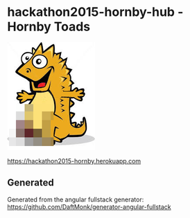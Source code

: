 # hackathon2015-hornby-hub - Hornby Toads

![Logo](client/assets/images/hornytoad.png)

https://hackathon2015-hornby.herokuapp.com

## Generated

Generated from the angular fullstack generator:
https://github.com/DaftMonk/generator-angular-fullstack
